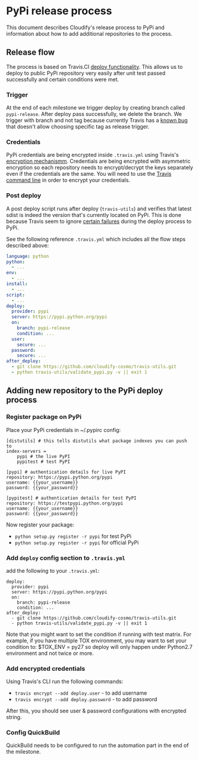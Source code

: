 # PyPi release process
This document describes Cloudify's release process to PyPi and information about how to add additional repositories to the process.

## Release flow
The process is based on Travis.CI [deploy functionality](http://docs.travis-ci.com/user/deployment/).
This allows us to deploy to public PyPi repository very easily after unit test passed successfully and certain conditions were met.

### Trigger
At the end of each milestone we trigger deploy by creating branch called `pypi-release`.
After deploy pass successfully, we delete the branch.
We trigger with branch and not tag because currently Travis has a [known bug](https://github.com/travis-ci/travis-ci/issues/1675) that doesn't allow choosing specific
tag as release trigger.

### Credentials
PyPi credentials are being encrypted inside `.travis.yml` using Travis's [encryption mechanismm](http://docs.travis-ci.com/user/encryption-keys/).
Credentials are being encrypted with asymmetric encryption so each repository needs to encrypt/decrypt the keys separately even if the credentials are the same.
You will need to use the [Travis command line](https://github.com/travis-ci/travis.rb) in order to encrypt your credentials.

### Post deploy
A post deploy script runs after deploy (`travis-utils`) and verifies that latest sdist is indeed the version that's currently located on PyPi.
This is done because Travis seem to ignore [certain failures](https://github.com/travis-ci/travis-ci/issues/3058) during the deploy process to PyPi.

See the following reference `.travis.yml` which includes all the flow steps described above:

```yaml
language: python
python:
  - ...
env:
  - ...
install:
  - ...
script:
  - ...
deploy:
  provider: pypi
  server: https://pypi.python.org/pypi
  on:
    branch: pypi-release
    condition: ...
  user:
    secure: ...
  password:
    secure: ...
after_deploy:
  - git clone https://github.com/cloudify-cosmo/travis-utils.git
  - python travis-utils/validate_pypi.py -v || exit 1
```

## Adding new repository to the PyPi deploy process

### Register package on PyPi
Place your PyPi credentials in ~/.pypirc config:

```
[distutils] # this tells distutils what package indexes you can push to
index-servers =
    pypi # the live PyPI
    pypitest # test PyPI

[pypi] # authentication details for live PyPI
repository: https://pypi.python.org/pypi
username: {{your_username}}
password: {{your_password}}

[pypitest] # authentication details for test PyPI
repository: https://testpypi.python.org/pypi
username: {{your_username}}
password: {{your_password}}
```

Now register your package:

* `python setup.py register -r pypi` for test PyPi
* `python setup.py register -r pypi` for official PyPi


### Add `deploy` config section to `.travis.yml`
add the following to your `.travis.yml`:
```
deploy:
  provider: pypi
  server: https://pypi.python.org/pypi
  on:
    branch: pypi-release
    condition: ...
after_deploy:
  - git clone https://github.com/cloudify-cosmo/travis-utils.git
  - python travis-utils/validate_pypi.py -v || exit 1
```

Note that you might want to set the condition if running with test matrix.
For example, if you have multiple TOX environment, you may want to set your condition to: $TOX_ENV = py27 so deploy will only happen under Python2.7 environment and not twice or more.

### Add encrypted credentials
Using Travis's CLI run the following commands:
* `travis encrypt --add deploy.user` - to add username
* `travis encrypt --add deploy.password` - to add password

After this, you should see user & password configurations with encrypted string.

### Config QuickBuild
QuickBuild needs to be configured to run the automation part in the end of the milestone.